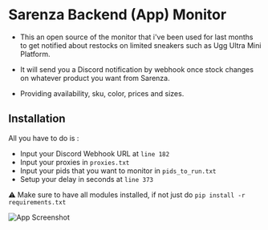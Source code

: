 # Sarenza Backend (App) Monitor

- This an open source of the monitor that i've been used for last months to get notified about restocks on limited sneakers such as Ugg Ultra Mini Platform.

- It will send you a Discord notification by webhook once stock changes on whatever product you want from Sarenza.
 
- Providing availability, sku, color, prices and sizes.



## Installation

All you have to do is : 

- Input your Discord Webhook URL at `line 182`
- Input your proxies in `proxies.txt`
- Input your pids that you want to monitor in `pids_to_run.txt`
- Setup your delay in seconds at `line 373`


⚠️ Make sure to have all modules installed, if not just do ```pip install -r requirements.txt```



![App Screenshot](https://cdn.discordapp.com/attachments/808528452000808990/1128232097027477605/Capture_decran_2023-07-11_a_09.50.36.png)

